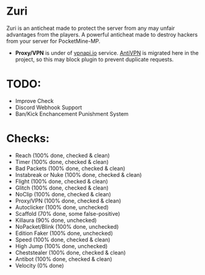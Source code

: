 # Zuri
Zuri is an anticheat made to protect the server from any may unfair advantages from the players. A powerful anticheat made to destroy hackers from your server for PocketMine-MP.

- **Proxy/VPN** is under of [vpnapi.io](https://vpnapi.io/) service. [AntiVPN](https://github.com/ReinfyTeam/AntiVPN) is migrated here in the project, so this may block plugin to prevent duplicate requests.

# TODO:
* Improve Check
* Discord Webhook Support
* Ban/Kick Enchancement Punishment System

# Checks:
* Reach (100% done, checked & clean)
* Timer (100% done, checked & clean)
* Bad Packets (100% done, checked & clean)
* Instabreak or Nuke (100% done, checked & clean)
* Flight (100% done, checked & clean)
* Glitch (100% done, checked & clean)
* NoClip (100% done, checked & clean)
* Proxy/VPN (100% done, checked & clean)
* Autoclicker (100% done, unchecked)
* Scaffold (70% done, some false-positive)
* Killaura (90% done, unchecked)
* NoPacket/Blink (100% done, unchecked)
* Edition Faker (100% done, unchecked)
* Speed (100% done, checked & clean)
* High Jump (100% done, unchecked)
* Cheststealer (100% done, checked & clean)
* Antibot (100% done, checked & clean)
* Velocity (0% done)
